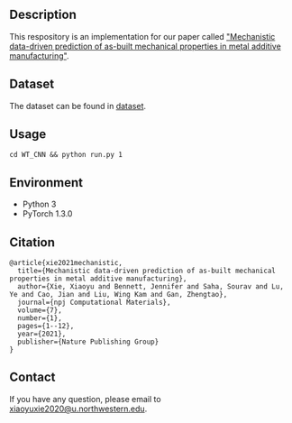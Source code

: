 ## Description

This respository is an implementation for our paper called ["Mechanistic data-driven prediction of as-built mechanical properties in metal additive manufacturing"](https://www.nature.com/articles/s41524-021-00555-z).

## Dataset
The dataset can be found in [dataset](https://github.com/xiaoyuxie-vico/DL_AM_Data).

## Usage
`cd WT_CNN && python run.py 1`

## Environment
- Python 3
- PyTorch 1.3.0

## Citation
```
@article{xie2021mechanistic,
  title={Mechanistic data-driven prediction of as-built mechanical properties in metal additive manufacturing},
  author={Xie, Xiaoyu and Bennett, Jennifer and Saha, Sourav and Lu, Ye and Cao, Jian and Liu, Wing Kam and Gan, Zhengtao},
  journal={npj Computational Materials},
  volume={7},
  number={1},
  pages={1--12},
  year={2021},
  publisher={Nature Publishing Group}
}
```

## Contact
If you have any question, please email to xiaoyuxie2020@u.northwestern.edu.
